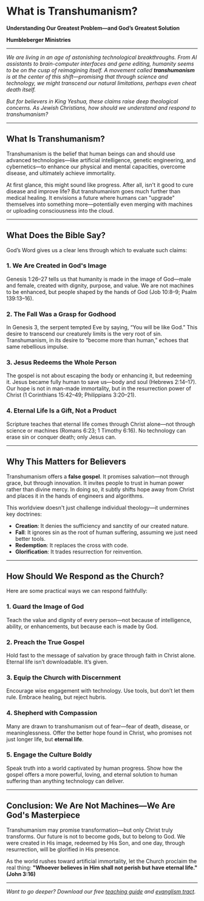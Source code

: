 # What is Transhumanism?

**Understanding Our Greatest Problem—and God’s Greatest Solution**

**Humbleberger Ministries**

---

_We are living in an age of astonishing technological breakthroughs. From AI assistants to brain-computer interfaces and gene editing, humanity seems to be on the cusp of reimagining itself. A movement called **transhumanism** is at the center of this shift—promising that through science and technology, we might transcend our natural limitations, perhaps even cheat death itself._

_But for believers in King Yeshua, these claims raise deep theological concerns. As Jewish Christians, how should we understand and respond to transhumanism?_

---

## What Is Transhumanism?

Transhumanism is the belief that human beings can and should use advanced technologies—like artificial intelligence, genetic engineering, and cybernetics—to enhance our physical and mental capacities, overcome disease, and ultimately achieve immortality.

At first glance, this might sound like progress. After all, isn't it good to cure disease and improve life? But transhumanism goes much further than medical healing. It envisions a future where humans can "upgrade" themselves into something more—potentially even merging with machines or uploading consciousness into the cloud.

---

## What Does the Bible Say?

God’s Word gives us a clear lens through which to evaluate such claims:

### 1. We Are Created in God's Image

Genesis 1:26–27 tells us that humanity is made in the image of God—male and female, created with dignity, purpose, and value. We are not machines to be enhanced, but people shaped by the hands of God (Job 10:8–9; Psalm 139:13–16).

### 2. The Fall Was a Grasp for Godhood

In Genesis 3, the serpent tempted Eve by saying, “You will be like God.” This desire to transcend our creaturely limits is the very root of sin. Transhumanism, in its desire to “become more than human,” echoes that same rebellious impulse.

### 3. Jesus Redeems the Whole Person

The gospel is not about escaping the body or enhancing it, but redeeming it. Jesus became fully human to save us—body and soul (Hebrews 2:14–17). Our hope is not in man-made immortality, but in the resurrection power of Christ (1 Corinthians 15:42–49; Philippians 3:20–21).

### 4. Eternal Life Is a Gift, Not a Product

Scripture teaches that eternal life comes through Christ alone—not through science or machines (Romans 6:23; 1 Timothy 6:16). No technology can erase sin or conquer death; only Jesus can.

---

## Why This Matters for Believers

Transhumanism offers a **false gospel**. It promises salvation—not through grace, but through innovation. It invites people to trust in human power rather than divine mercy. In doing so, it subtly shifts hope away from Christ and places it in the hands of engineers and algorithms.

This worldview doesn't just challenge individual theology—it undermines key doctrines:

* **Creation**: It denies the sufficiency and sanctity of our created nature.
* **Fall**: It ignores sin as the root of human suffering, assuming we just need better tools.
* **Redemption**: It replaces the cross with code.
* **Glorification**: It trades resurrection for reinvention.

---

## How Should We Respond as the Church?

Here are some practical ways we can respond faithfully:

### 1. Guard the Image of God

Teach the value and dignity of every person—not because of intelligence, ability, or enhancements, but because each is made by God.

### 2. Preach the True Gospel

Hold fast to the message of salvation by grace through faith in Christ alone. Eternal life isn’t downloadable. It’s given.

### 3. Equip the Church with Discernment

Encourage wise engagement with technology. Use tools, but don’t let them rule. Embrace healing, but reject hubris.

### 4. Shepherd with Compassion

Many are drawn to transhumanism out of fear—fear of death, disease, or meaninglessness. Offer the better hope found in Christ, who promises not just longer life, but **eternal life**.

### 5. Engage the Culture Boldly

Speak truth into a world captivated by human progress. Show how the gospel offers a more powerful, loving, and eternal solution to human suffering than anything technology can deliver.

---

## Conclusion: We Are Not Machines—We Are God's Masterpiece

Transhumanism may promise transformation—but only Christ truly transforms. Our future is not to become gods, but to belong to God. We were created in His image, redeemed by His Son, and one day, through resurrection, will be glorified in His presence.

As the world rushes toward artificial immortality, let the Church proclaim the real thing: **"Whoever believes in Him shall not perish but have eternal life." (John 3:16)**

---

*Want to go deeper? Download our free [teaching guide](../../assets/Transhumanism-Teaching-Guide.pdf) and [evanglism tract](../../assets/Transhumanism-Evangelism-Tract.pdf).*

